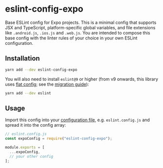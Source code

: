 # eslint-config-expo

Base ESLint config for Expo projects. This is a minimal config that supports JSX and TypeScript, platform-specific global variables, and file extensions like `.android.js`, `.ios.js` and `.web.js`. You are intended to compose this base config with the linter rules of your choice in your own ESLint configuration.

## Installation

```sh
yarn add --dev eslint-config-expo
```

You will also need to install `eslint@9` or higher (from v9 onwards, this library uses [flat config](https://eslint.org/blog/2022/08/new-config-system-part-2/); see the [migration guide](https://eslint.org/docs/latest/use/migrate-to-9.0.0)):

```sh
yarn add --dev eslint
```

## Usage

Import this config into your [configuration file](https://eslint.org/docs/latest/use/configure/configuration-files#configuration-file), e.g. `eslint.config.js` and spread it into the config array:

```js
// eslint.config.js
const expoConfig = require("eslint-config-expo");

module.exports = [
  ...expoConfig,
  // your other config
];
```
